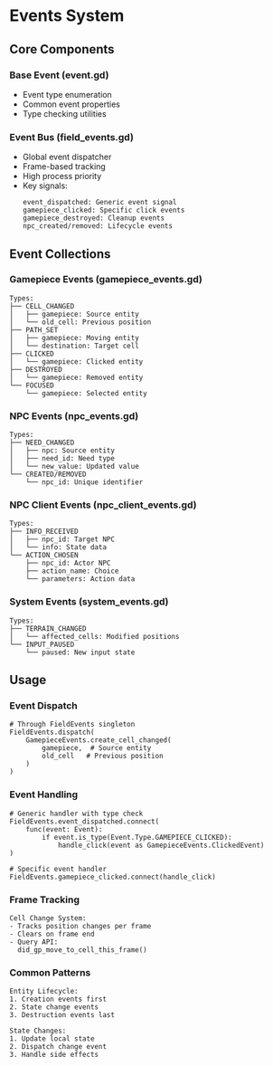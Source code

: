 # Events System

## Core Components

### Base Event (event.gd)
- Event type enumeration
- Common event properties
- Type checking utilities

### Event Bus (field_events.gd)
- Global event dispatcher
- Frame-based tracking
- High process priority
- Key signals:
  ```
  event_dispatched: Generic event signal
  gamepiece_clicked: Specific click events
  gamepiece_destroyed: Cleanup events
  npc_created/removed: Lifecycle events
  ```

## Event Collections

### Gamepiece Events (gamepiece_events.gd)
```
Types:
├── CELL_CHANGED
│   ├── gamepiece: Source entity
│   └── old_cell: Previous position
├── PATH_SET
│   ├── gamepiece: Moving entity
│   └── destination: Target cell
├── CLICKED
│   └── gamepiece: Clicked entity
├── DESTROYED
│   └── gamepiece: Removed entity
└── FOCUSED
    └── gamepiece: Selected entity
```

### NPC Events (npc_events.gd)
```
Types:
├── NEED_CHANGED
│   ├── npc: Source entity
│   ├── need_id: Need type
│   └── new_value: Updated value
└── CREATED/REMOVED
    └── npc_id: Unique identifier
```

### NPC Client Events (npc_client_events.gd)
```
Types:
├── INFO_RECEIVED
│   ├── npc_id: Target NPC
│   └── info: State data
└── ACTION_CHOSEN
    ├── npc_id: Actor NPC
    ├── action_name: Choice
    └── parameters: Action data
```

### System Events (system_events.gd)
```
Types:
├── TERRAIN_CHANGED
│   └── affected_cells: Modified positions
└── INPUT_PAUSED
    └── paused: New input state
```

## Usage

### Event Dispatch
```gdscript
# Through FieldEvents singleton
FieldEvents.dispatch(
    GamepieceEvents.create_cell_changed(
        gamepiece,  # Source entity
        old_cell   # Previous position
    )
)
```

### Event Handling
```gdscript
# Generic handler with type check
FieldEvents.event_dispatched.connect(
    func(event: Event):
        if event.is_type(Event.Type.GAMEPIECE_CLICKED):
            handle_click(event as GamepieceEvents.ClickedEvent)
)

# Specific event handler
FieldEvents.gamepiece_clicked.connect(handle_click)
```

### Frame Tracking
```
Cell Change System:
- Tracks position changes per frame
- Clears on frame end
- Query API:
  did_gp_move_to_cell_this_frame()
```

### Common Patterns
```
Entity Lifecycle:
1. Creation events first
2. State change events
3. Destruction events last

State Changes:
1. Update local state
2. Dispatch change event
3. Handle side effects
```
